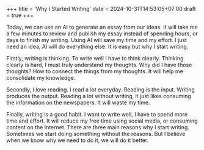 +++
title = 'Why I Started Writing'
date = 2024-10-31T14:53:05+07:00
draft = true
+++

Today, we can use an AI to generate an essay from our ideas. It will take me a few minutes to review and publish my essay instead of spending hours, or days to finish my writing. Using AI will save my time and my effort. I just need an idea, AI will do everything else. It is easy but why I start writing. 

Firstly, writing is thinking. To write well I have to think clearly. Thinking clearly is hard, I must truly understand my thoughts. Why did I have those thoughts? How to connect the things from my thoughts. It will help me consolidate my knowledge. 

Secondly, I love reading. I read a lot everyday. Reading is the input. Writing produces the output. Reading a lot without writing, it just likes consuming the information on the newspapers. It will waste my time. 

Finally,  writing is a good habit. I want to write well, I have to spend more time and effort. It will reduce my free time using social media, or consuming content on the Internet.
There are three main reasons why I start writing. Sometimes we start doing something without the reasons. But I believe when we know why we need to do it, we will do it better.
